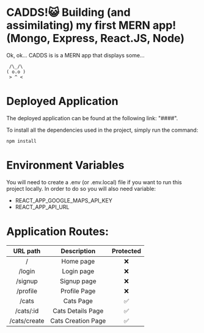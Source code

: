 # CADDS!😺 Building (and assimilating) my first MERN app! (Mongo, Express, React.JS, Node)

Ok, ok... CADDS is is a MERN app that displays some...


     /\_/\
    ( o.o )
     > ^ <


# Deployed Application

The deployed application can be found at the following link: "####".

To install all the dependencies used in the project, simply run the command:

```
npm install
```

# Environment Variables

You will need to create a .env (or .env.local) file if you want to run this project locally. In order to do so you will also need variable:

- REACT_APP_GOOGLE_MAPS_API_KEY
- REACT_APP_API_URL

# Application Routes:

|              URL path               |        Description        | Protected |
| :---------------------------------: | :-----------------------: | :-------: |
|                  /                  |         Home page         |    ❌     |
|               /login                |        Login page         |    ❌     |
|               /signup               |        Signup page        |    ❌     |
|              /profile               |       Profile Page        |    ❌     |
|            /cats                    |     Cats Page             |    ✅     |
|          /cats/:id                  |  Cats Details Page        |    ✅     |
|         /cats/create                | Cats Creation Page        |    ✅     |
